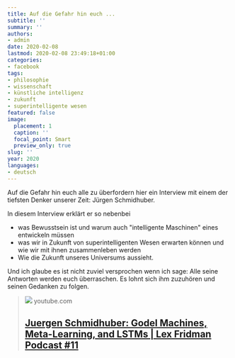 ```yaml
---
title: Auf die Gefahr hin euch ...
subtitle: ''
summary: ''
authors:
- admin
date: 2020-02-08
lastmod: 2020-02-08 23:49:18+01:00
categories:
- facebook
tags:
- philosophie
- wissenschaft
- künstliche intelligenz
- zukunft
- superintelligente wesen
featured: false
image:
  placement: 1
  caption: ''
  focal_point: Smart
  preview_only: true
slug: ''
year: 2020
languages:
- deutsch
---
```


Auf die Gefahr hin euch alle zu überfordern hier ein Interview mit einem der tiefsten Denker unserer Zeit: Jürgen Schmidhuber. 

In diesem Interview erklärt er so nebenbei

- was Bewusstsein ist und warum auch "intelligente Maschinen" eines entwickeln müssen
- was wir in Zukunft von superintelligenten Wesen erwarten können und wie wir mit ihnen zusammenleben werden
- Wie die Zukunft unseres Universums aussieht.

Und ich glaube es ist nicht zuviel versprochen wenn ich sage: Alle seine Antworten werden euch überraschen. Es lohnt sich ihm zuzuhören und seinen Gedanken zu folgen.
> [![](https://i.ytimg.com/vi/3FIo6evmweo/maxresdefault.jpg)](https://www.youtube.com/watch?v=3FIo6evmweo)
> youtube.com
> ## [Juergen Schmidhuber: Godel Machines, Meta-Learning, and LSTMs | Lex Fridman Podcast #11](https://www.youtube.com/watch?v=3FIo6evmweo)
>